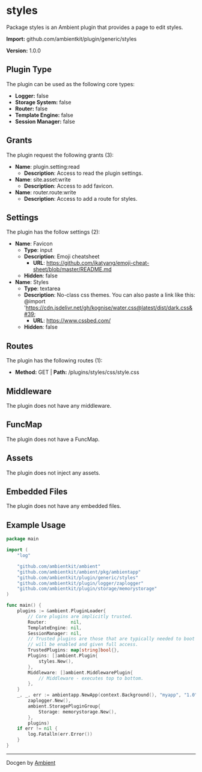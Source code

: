 # styles

Package styles is an Ambient plugin that provides a page to edit styles.

**Import:** github.com/ambientkit/plugin/generic/styles

**Version:** 1.0.0

## Plugin Type

The plugin can be used as the following core types:

- **Logger:** false
- **Storage System:** false
- **Router:** false
- **Template Engine:** false
- **Session Manager:** false

## Grants

The plugin request the following grants (3):

- **Name**: plugin.setting:read
  - **Description**: Access to read the plugin settings.
- **Name**: site.asset:write
  - **Description**: Access to add favicon.
- **Name**: router.route:write
  - **Description**: Access to add a route for styles.

## Settings

The plugin has the follow settings (2):

- **Name**: Favicon
  - **Type**: input
  - **Description**: Emoji cheatsheet
    - **URL**: https://github.com/ikatyang/emoji-cheat-sheet/blob/master/README.md
  - **Hidden**: false
- **Name**: Styles
  - **Type**: textarea
  - **Description**: No-class css themes. You can also paste a link like this: @import &#39;https://cdn.jsdelivr.net/gh/kognise/water.css@latest/dist/dark.css&#39;
    - **URL**: https://www.cssbed.com/
  - **Hidden**: false

## Routes

The plugin has the following routes (1):
  - **Method:** GET | **Path:** /plugins/styles/css/style.css

## Middleware

The plugin does not have any middleware.

## FuncMap

The plugin does not have a FuncMap.

## Assets

The plugin does not inject any assets.

## Embedded Files

The plugin does not have any embedded files.

## Example Usage

```go
package main

import (
	"log"

	"github.com/ambientkit/ambient"
	"github.com/ambientkit/ambient/pkg/ambientapp"
	"github.com/ambientkit/plugin/generic/styles"
	"github.com/ambientkit/plugin/logger/zaplogger"
	"github.com/ambientkit/plugin/storage/memorystorage"
)

func main() {
	plugins := &ambient.PluginLoader{
		// Core plugins are implicitly trusted.
		Router:         nil,
		TemplateEngine: nil,
		SessionManager: nil,
		// Trusted plugins are those that are typically needed to boot so they
		// will be enabled and given full access.
		TrustedPlugins: map[string]bool{},
		Plugins: []ambient.Plugin{
			styles.New(),
		},
		Middleware: []ambient.MiddlewarePlugin{
			// Middleware - executes top to bottom.
		},
	}
	_, _, err := ambientapp.NewApp(context.Background(), "myapp", "1.0",
		zaplogger.New(),
		ambient.StoragePluginGroup{
			Storage: memorystorage.New(),
		},
		plugins)
	if err != nil {
		log.Fatalln(err.Error())
	}
}
```

---

Docgen by [Ambient](https://ambientkit.github.io)